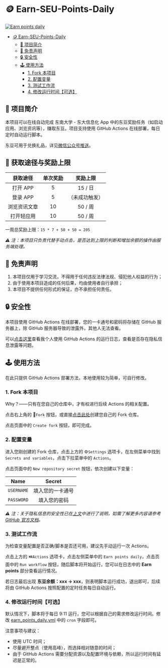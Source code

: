 # :coin: Earn-SEU-Points-Daily

[![Earn points daily](https://github.com/Golevka2001/Earn-SEU-Points_Daily/actions/workflows/earn_points_daily.yml/badge.svg)](https://github.com/Golevka2001/Earn-SEU-Points_Daily/actions/workflows/earn_points_daily.yml)

- [:coin: Earn-SEU-Points-Daily](#coin-earn-seu-points-daily)
  - [:page_facing_up: 项目简介](#page_facing_up-项目简介)
  - [:loudspeaker: 免责声明](#loudspeaker-免责声明)
  - [:lock: 安全性](#lock-安全性)
  - [:joystick: 使用方法](#joystick-使用方法)
    - [1. Fork 本项目](#1-fork-本项目)
    - [2. 配置变量](#2-配置变量)
    - [3. 测试工作流](#3-测试工作流)
    - [4. 修改运行时间【可选】](#4-修改运行时间可选)

## :page_facing_up: 项目简介

本项目可以在线自动完成 东南大学 - 东大信息化 App 中的东豆奖励任务（如启动应用、浏览资讯等），赚取东豆。项目支持使用 GitHub Actions 在线部署，每日定时自动运行脚本。

东豆可用于兑换礼品，详见[微信公众号推送](https://mp.weixin.qq.com/s/5L_EalxGOxjfl8w_xCN5Dg)。

## :money_with_wings: 获取途径与奖励上限

|   获取途径   | 单次奖励 |    奖励上限    |
| :----------: | :------: | :------------: |
|   打开 APP   |    5     |    15 / 日     |
|   登录 APP   |    5     | （未成功触发） |
| 浏览资讯文章 |    10    |    50 / 周     |
|  打开轻应用  |    10    |    50 / 周     |

一周总奖励上限：`15 * 7 + 50 + 50 = 205`

_:warning: 注：本项目只负责代替手动点击，是否达到上限的判断和增加余额的操作由服务端处理。_

## :loudspeaker: 免责声明

1. 本项目仅用于学习交流，不得用于任何违反法律法规、侵犯他人权益的行为；
2. 由于使用本项目造成的任何后果，均由使用者自行承担；
3. 本项目不提供任何形式的保证，亦不承担任何责任。

## :lock: 安全性

本项目使用 GitHub Actions 在线部署，您的一卡通号和密码将存储在 GitHub 服务器上，除 GitHub 服务器导致的泄露外，其他人无法查看。

可以[点击这里](https://github.com/Golevka2001/Earn-SEU-Points_Daily/actions/workflows/earn_points_daily.yml)查看我个人使用 GitHub Actions 的运行日志，查看是否存在隐私信息泄露等问题。

## :joystick: 使用方法

在此只提供 GitHub Actions 部署方法，本地使用较为简单，可自行修改。

### 1. Fork 本项目

Why？——只有在您自己的仓库中，才有权进行后续 Actions 的相关配置。

点击右上角的 :trident:`Fork` 按钮，或直接[点击此处](https://github.com/Golevka2001/Earn-SEU-Points-Daily/fork)创建您自己的 Fork 仓库。

点击页面中的 `Create fork` 按钮，即可完成。

### 2. 配置变量

进入您刚创建的 Fork 仓库，点击上方的 :gear:`Settings` 选项卡，在左侧菜单中找到 `Secrets and variables`，点击下拉菜单中的 `Actions`。

点击页面中的 `New repository secret` 按钮，依次创建以下变量：

|    Name    |      Secret      |
| :--------: | :--------------: |
| `USERNAME` | 填入您的一卡通号 |
| `PASSWORD` |   填入您的密码   |

_:warning: 注：关于隐私信息的安全性已在[上文](#安全性)中进行了说明，如需了解更多内容请参考[GitHub 官方文档](https://docs.github.com/en/actions/reference/encrypted-secrets)。_

### 3. 测试工作流

为检查变量配置是否正确/脚本是否还可用，建议先手动运行一次 Actions。

点击上方的 :play_or_pause_button:`Actions` 选项卡，点击左侧菜单中的 `Earn points daily`，点击页面中的 `Run workflow` 按钮，随后脚本将开始运行，您可以在日志中的 **Earn points** 部分查看运行情况。

若日志最后出现 **东豆余额：xxx -> xxx**，则表明脚本运行成功，退出即可，后续将由 GitHub Actions 按照配置的定时任务每日自动运行。

### 4. 修改运行时间【可选】

默认情况下，脚本将于每日 9:11 运行，您可以根据自己的需求修改运行时间。修改 [earn_points_daily.yml](.github/workflows/earn_points_daily.yml) 中的 `cron` 字段即可。

注意事项与建议：

- 使用 UTC 时间；
- 尽量避开整点（使用高峰），而选择相对随意的时间；
- 由于 GitHub Actions 需要分配资源以及配置环境与依赖，所以运行时间有延迟是正常的。
